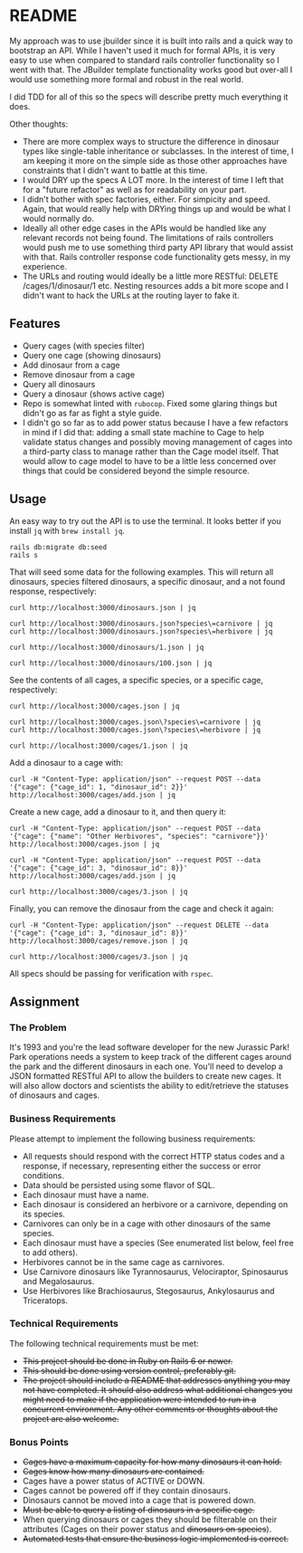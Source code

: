 # README

My approach was to use jbuilder since it is built into rails and a quick way to
bootstrap an API. While I haven't used it much for formal APIs, it is very easy
to use when compared to standard rails controller functionality so I went with that.
The JBuilder template functionality works good but over-all I would use something
more formal and robust in the real world.

I did TDD for all of this so the specs will describe pretty much everything it does.

Other thoughts:
* There are more complex ways to structure the difference in dinosaur types like single-table inheritance or subclasses. In the interest of time, I am keeping it more on the simple side as those other approaches have constraints that I didn't want to battle at this time.
* I would DRY up the specs A LOT more. In the interest of time I left that for a "future refactor" as well as for readability on your part.
* I didn't bother with spec factories, either. For simpicity and speed. Again, that would really help with DRYing things up and would be what I would normally do.
* Ideally all other edge cases in the APIs would be handled like any relevant records not being found. The limitations of rails controllers would push me to use something third party API library that would assist with that. Rails controller response code functionality gets messy, in my experience.
* The URLs and routing would ideally be a little more RESTful: DELETE /cages/1/dinosaur/1 etc. Nesting resources adds a bit more scope and I didn't want to hack the URLs at the routing layer to fake it.

## Features

* Query cages (with species filter)
* Query one cage (showing dinosaurs)
* Add dinosaur from a cage
* Remove dinosaur from a cage
* Query all dinosaurs
* Query a dinosaur (shows active cage)
* Repo is somewhat linted with `rubocop`. Fixed some glaring things but didn't go as far as fight a style guide.
* I didn't go so far as to add power status because I have a few refactors in mind if I did that: adding a small state machine to Cage to help validate status changes and possibly moving management of cages into a third-party class to manage rather than the Cage model itself. That would allow to cage model to have to be a little less concerned over things that could be considered beyond the simple resource.

## Usage

An easy way to try out the API is to use the terminal. It looks better if you install `jq` with `brew install jq`.

```
rails db:migrate db:seed
rails s
```

That will seed some data for the following examples. This will return all dinosaurs, species filtered dinosaurs, a specific dinosaur, and a not found response, respectively:

```
curl http://localhost:3000/dinosaurs.json | jq

curl http://localhost:3000/dinosaurs.json?species\=carnivore | jq
curl http://localhost:3000/dinosaurs.json?species\=herbivore | jq

curl http://localhost:3000/dinosaurs/1.json | jq

curl http://localhost:3000/dinosaurs/100.json | jq
```

See the contents of all cages, a specific species, or a specific cage, respectively:

```
curl http://localhost:3000/cages.json | jq

curl http://localhost:3000/cages.json\?species\=carnivore | jq
curl http://localhost:3000/cages.json\?species\=herbivore | jq

curl http://localhost:3000/cages/1.json | jq
```

Add a dinosaur to a cage with:

```
curl -H "Content-Type: application/json" --request POST --data '{"cage": {"cage_id": 1, "dinosaur_id": 2}}' http://localhost:3000/cages/add.json | jq
```

Create a new cage, add a dinosaur to it, and then query it:

```
curl -H "Content-Type: application/json" --request POST --data '{"cage": {"name": "Other Herbivores", "species": "carnivore"}}' http://localhost:3000/cages.json | jq

curl -H "Content-Type: application/json" --request POST --data '{"cage": {"cage_id": 3, "dinosaur_id": 8}}' http://localhost:3000/cages/add.json | jq

curl http://localhost:3000/cages/3.json | jq
```

Finally, you can remove the dinosaur from the cage and check it again:

```
curl -H "Content-Type: application/json" --request DELETE --data '{"cage": {"cage_id": 3, "dinosaur_id": 8}}' http://localhost:3000/cages/remove.json | jq

curl http://localhost:3000/cages/3.json | jq
```

All specs should be passing for verification with `rspec`.

## Assignment

### The Problem

It's 1993 and you're the lead software developer for the new Jurassic Park! Park operations needs a system to keep track of the different cages around the park and the different dinosaurs in each one. You'll need to develop a JSON formatted RESTful API to allow the builders to create new cages. It will also allow doctors and scientists the ability to edit/retrieve the statuses of dinosaurs and cages.

### Business Requirements

Please attempt to implement the following business requirements:

* All requests should respond with the correct HTTP status codes and a response, if necessary, representing either the success or error conditions.
* Data should be persisted using some flavor of SQL.
* Each dinosaur must have a name.
* Each dinosaur is considered an herbivore or a carnivore, depending on its species.
* Carnivores can only be in a cage with other dinosaurs of the same species.
* Each dinosaur must have a species (See enumerated list below, feel free to add others).
* Herbivores cannot be in the same cage as carnivores.
* Use Carnivore dinosaurs like Tyrannosaurus, Velociraptor, Spinosaurus and Megalosaurus.
* Use Herbivores like Brachiosaurus, Stegosaurus, Ankylosaurus and Triceratops.

### Technical Requirements

The following technical requirements must be met:

* ~~This project should be done in Ruby on Rails 6 or newer.~~
* ~~This should be done using version control, preferably git.~~
* ~~The project should include a README that addresses anything you may not have completed. It should also address what additional changes you might need to make if the application were intended to run in a concurrent environment. Any other comments or thoughts about the project are also welcome.~~

### Bonus Points

* ~~Cages have a maximum capacity for how many dinosaurs it can hold.~~
* ~~Cages know how many dinosaurs are contained.~~
* Cages have a power status of ACTIVE or DOWN.
* Cages cannot be powered off if they contain dinosaurs.
* Dinosaurs cannot be moved into a cage that is powered down.
* ~~Must be able to query a listing of dinosaurs in a specific cage.~~
* When querying dinosaurs or cages they should be filterable on their attributes (Cages on their power status and ~~dinosaurs on species~~).
* ~~Automated tests that ensure the business logic implemented is correct.~~
